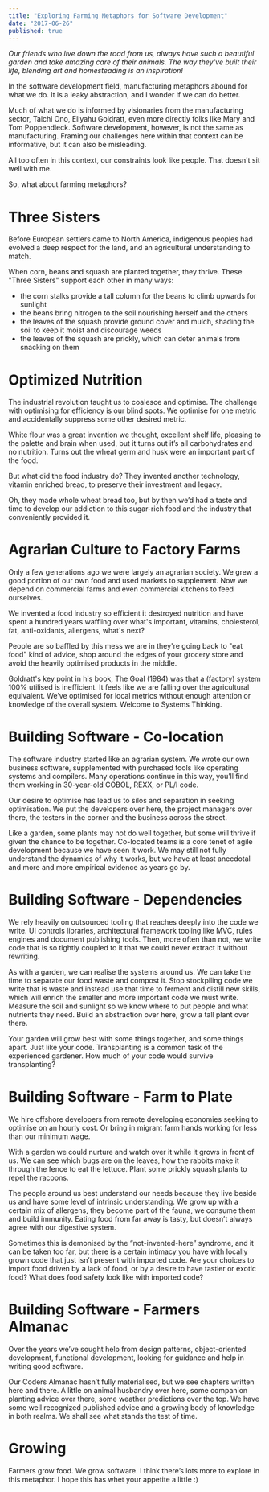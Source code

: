 ```yaml
---
title: "Exploring Farming Metaphors for Software Development"
date: "2017-06-26"
published: true
---
```


_Our friends who live down the road from us, always have such a beautiful garden and take amazing care of their animals. The way they've built their life, blending art and homesteading is an inspiration!_

In the software development field, manufacturing metaphors abound for what we do. It is a leaky abstraction, and I wonder if we can do better.

Much of what we do is informed by visionaries from the manufacturing sector, Taichi Ono, Eliyahu Goldratt, even more directly folks like Mary and Tom Poppendieck. Software development, however, is not the same as manufacturing. Framing our challenges here within that context can be informative, but it can also be misleading.

All too often in this context, our constraints look like people. That doesn't sit well with me.

So, what about farming metaphors?

# Three Sisters

Before European settlers came to North America, indigenous peoples had evolved a deep respect for the land, and an agricultural understanding to match.

When corn, beans and squash are planted together, they thrive. These "Three Sisters" support each other in many ways:

- the corn stalks provide a tall column for the beans to climb upwards for sunlight
- the beans bring nitrogen to the soil nourishing herself and the others
- the leaves of the squash provide ground cover and mulch, shading the soil to keep it moist and discourage weeds
- the leaves of the squash are prickly, which can deter animals from snacking on them

# Optimized Nutrition

The industrial revolution taught us to coalesce and optimise. The challenge with optimising for efficiency is our blind spots. We optimise for one metric and accidentally suppress some other desired metric.

White flour was a great invention we thought, excellent shelf life, pleasing to the palette and brain when used, but it turns out it’s all carbohydrates and no nutrition. Turns out the wheat germ and husk were an important part of the food.

But what did the food industry do? They invented another technology, vitamin enriched bread, to preserve their investment and legacy.

Oh, they made whole wheat bread too, but by then we’d had a taste and time to develop our addiction to this sugar-rich food and the industry that conveniently provided it.

# Agrarian Culture to Factory Farms

Only a few generations ago we were largely an agrarian society. We grew a good portion of our own food and used markets to supplement. Now we depend on commercial farms and even commercial kitchens to feed ourselves.

We invented a food industry so efficient it destroyed nutrition and have spent a hundred years waffling over what's important, vitamins, cholesterol, fat, anti-oxidants, allergens, what's next?

People are so baffled by this mess we are in they're going back to "eat food" kind of advice, shop around the edges of your grocery store and avoid the heavily optimised products in the middle.

Goldratt's key point in his book, The Goal (1984) was that a (factory) system 100% utilised is inefficient. It feels like we are falling over the agricultural equivalent. We’ve optimised for local metrics without enough attention or knowledge of the overall system. Welcome to Systems Thinking.

# Building Software - Co-location

The software industry started like an agrarian system. We wrote our own business software, supplemented with purchased tools like operating systems and compilers. Many operations continue in this way, you’ll find them working in 30-year-old COBOL, REXX, or PL/I code.

Our desire to optimise has lead us to silos and separation in seeking optimisation. We put the developers over here, the project managers over there, the testers in the corner and the business across the street.

Like a garden, some plants may not do well together, but some will thrive if given the chance to be together. Co-located teams is a core tenet of agile development because we have seen it work. We may still not fully understand the dynamics of why it works, but we have at least anecdotal and more and more empirical evidence as years go by.

# Building Software - Dependencies

We rely heavily on outsourced tooling that reaches deeply into the code we write. UI controls libraries, architectural framework tooling like MVC, rules engines and document publishing tools. Then, more often than not, we write code that is so tightly coupled to it that we could never extract it without rewriting.

As with a garden, we can realise the systems around us. We can take the time to separate our food waste and compost it. Stop stockpiling code we write that is waste and instead use that time to ferment and distill new skills, which will enrich the smaller and more important code we must write. Measure the soil and sunlight so we know where to put people and what nutrients they need. Build an abstraction over here, grow a tall plant over there.

Your garden will grow best with some things together, and some things apart. Just like your code. Transplanting is a common task of the experienced gardener. How much of your code would survive transplanting?

# Building Software - Farm to Plate

We hire offshore developers from remote developing economies seeking to optimise on an hourly cost. Or bring in migrant farm hands working for less than our minimum wage.

With a garden we could nurture and watch over it while it grows in front of us. We can see which bugs are on the leaves, how the rabbits make it through the fence to eat the lettuce. Plant some prickly squash plants to repel the racoons.

The people around us best understand our needs because they live beside us and have some level of intrinsic understanding. We grow up with a certain mix of allergens, they become part of the fauna, we consume them and build immunity. Eating food from far away is tasty, but doesn’t always agree with our digestive system.

Sometimes this is demonised by the “not-invented-here” syndrome, and it can be taken too far, but there is a certain intimacy you have with locally grown code that just isn’t present with imported code. Are your choices to import food driven by a lack of food, or by a desire to have tastier or exotic food? What does food safety look like with imported code?

# Building Software - Farmers Almanac

Over the years we’ve sought help from design patterns, object-oriented development, functional development, looking for guidance and help in writing good software.

Our Coders Almanac hasn’t fully materialised, but we see chapters written here and there. A little on animal husbandry over here, some companion planting advice over there, some weather predictions over the top. We have some well recognized published advice and a growing body of knowledge in both realms. We shall see what stands the test of time.

# Growing

Farmers grow food. We grow software. I think there’s lots more to explore in this metaphor. I hope this has whet your appetite a little :)
